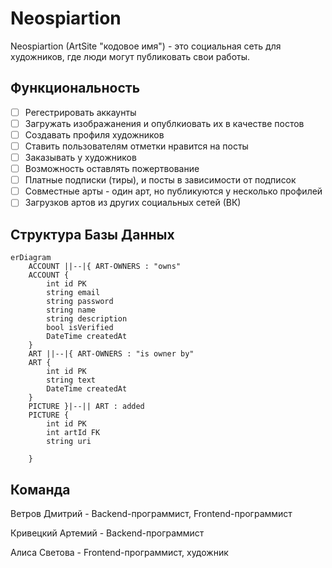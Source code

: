 # Neospiartion

Neospiartion (ArtSite "кодовое имя") - это социальная сеть для художников, где люди могут публиковать свои работы.

## Функциональность

- [ ] Регестрировать аккаунты
- [ ] Загружать изображанения и опублкиовать их в качестве постов
- [ ] Создавать профиля художников
- [ ] Ставить пользователям отметки нравится на посты
- [ ] Заказывать у художников
- [ ] Возможность оставлять пожертвование
- [ ] Платные подписки (тиры), и посты в зависимости от подписок
- [ ] Совместные арты - один арт, но публикуются у несколько профилей
- [ ] Загрузков артов из других социальных сетей (ВК)

## Структура Базы Данных

```mermaid
erDiagram
    ACCOUNT ||--|{ ART-OWNERS : "owns"
    ACCOUNT {
        int id PK
        string email
        string password
        string name
        string description
        bool isVerified
        DateTime createdAt
    }
    ART ||--|{ ART-OWNERS : "is owner by"
    ART {
        int id PK
        string text
        DateTime createdAt
    }
    PICTURE }|--|| ART : added
    PICTURE {
        int id PK
        int artId FK
        string uri

    }
```

## Команда

Ветров Дмитрий - Backend-программист, Frontend-программист

Кривецкий Артемий - Backend-программист

Алиса Светова - Frontend-программист, художник
